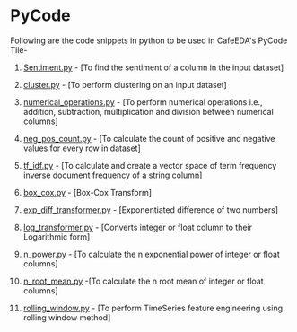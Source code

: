 # PyCode


Following are the code snippets in python to be used in CafeEDA's PyCode Tile-

1. [Sentiment.py](https://github.com/easydatain/PyCode/blob/main/Sentiment.py) - [To find the sentiment of a column in the input dataset]

2. [cluster.py](https://github.com/easydatain/PyCode/blob/main/cluster.py) - [To perform clustering on an input dataset]

3. [numerical_operations.py](https://github.com/easydatain/PyCode/blob/main/numerical_operations.py) - [To perform numerical operations i.e., addition, subtraction, multiplication and division between numerical columns]

4. [neg_pos_count.py](https://github.com/easydatain/PyCode/blob/main/neg_pos_count.py) - [To calculate the count of positive and negative values for every row in dataset]

5. [tf_idf.py](https://github.com/easydatain/PyCode/blob/main/tf_idf.py) - [To calculate and create a vector space of term frequency inverse document frequency of a string column]

6. [box_cox.py](https://github.com/easydatain/PyCode/blob/main/box_cox.py) - [Box-Cox Transform]

7. [exp_diff_transformer.py](https://github.com/easydatain/PyCode/blob/main/exp_diff_transformer.py) - [Exponentiated difference of two numbers]

8. [log_transformer.py](https://github.com/easydatain/PyCode/blob/main/log_transformer.py) - [Converts integer or float column to their Logarithmic form]

9. [n_power.py](https://github.com/easydatain/PyCode/blob/main/square.py) - [To calculate the n exponential power of integer or float columns]

10. [n_root_mean.py](https://github.com/easydatain/PyCode/blob/main/n_root_mean.py) -[To calculate the n root mean of integer or float columns]

11. [rolling_window.py](https://github.com/easydatain/PyCode/blob/main/rolling_window.py) - [To perform TimeSeries feature engineering using rolling window method]
